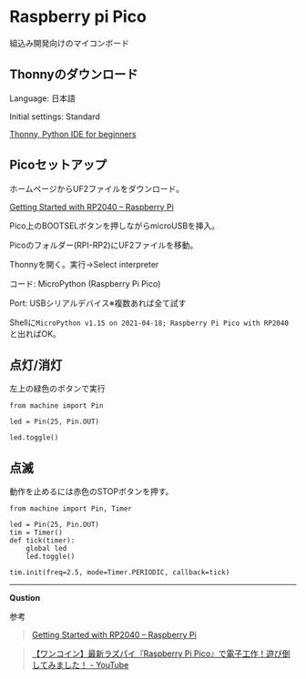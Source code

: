 # Raspberry pi Pico
組込み開発向けのマイコンボード
## Thonnyのダウンロード
Language: 日本語

Initial settings: Standard

[Thonny, Python IDE for beginners](https://thonny.org/)
## Picoセットアップ
ホームページからUF2ファイルをダウンロード。

[Getting Started with RP2040 – Raspberry Pi](https://www.raspberrypi.org/documentation/rp2040/getting-started/)

Pico上のBOOTSELボタンを押しながらmicroUSBを挿入。

Picoのフォルダー(RPI-RP2)にUF2ファイルを移動。

Thonnyを開く。実行→Select interpreter

コード: MicroPython (Raspberry Pi Pico)

Port: USBシリアルデバイス※複数あれば全て試す

Shellに`MicroPython v1.15 on 2021-04-18; Raspberry Pi Pico with RP2040`と出ればOK。

## 点灯/消灯
左上の緑色のボタンで実行
```
from machine import Pin

led = Pin(25, Pin.OUT)

led.toggle()
```

## 点滅
動作を止めるには赤色のSTOPボタンを押す。
```
from machine import Pin, Timer

led = Pin(25, Pin.OUT)
tim = Timer()
def tick(timer):
    global led
    led.toggle()

tim.init(freq=2.5, mode=Timer.PERIODIC, callback=tick)
```

___

__Qustion__

参考

>[Getting Started with RP2040 – Raspberry Pi](https://www.raspberrypi.org/documentation/rp2040/getting-started/)

>[【ワンコイン】最新ラズパイ『Raspberry Pi Pico』で電子工作！遊び倒してみました！ - YouTube](https://www.youtube.com/watch?v=W7fyiWzF04o)

>[]()
